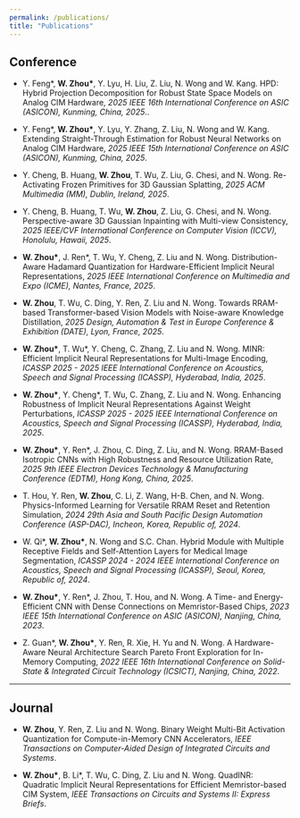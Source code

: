 ```yaml
---
permalink: /publications/
title: "Publications"
---
```


## Conference

- Y. Feng*, **W. Zhou\***, Y. Lyu, H. Liu, Z. Liu, N. Wong and W. Kang. HPD: Hybrid Projection Decomposition for Robust State Space Models on Analog CIM Hardware, *2025 IEEE 16th International Conference on ASIC (ASICON), Kunming, China, 2025*..

- Y. Feng*, **W. Zhou\***, Y. Lyu, Y. Zhang, Z. Liu, N. Wong and W. Kang. Extending Straight-Through Estimation for Robust Neural Networks on Analog CIM Hardware, *2025 IEEE 15th International Conference on ASIC (ASICON), Kunming, China, 2025*.
  
- Y. Cheng, B. Huang, **W. Zhou**, T. Wu, Z. Liu, G. Chesi, and N. Wong. Re-Activating Frozen Primitives for 3D Gaussian Splatting, *2025 ACM Multimedia (MM), Dublin, Ireland, 2025*.

- Y. Cheng, B. Huang, T. Wu, **W. Zhou**, Z. Liu, G. Chesi, and N. Wong. Perspective-aware 3D Gaussian Inpainting with Multi-view Consistency, *2025 IEEE/CVF International Conference on Computer Vision (ICCV), Honolulu, Hawaii, 2025*.

- **W. Zhou\***, J. Ren\*, T. Wu, Y. Cheng, Z. Liu and N. Wong. Distribution-Aware Hadamard Quantization for Hardware-Efficient Implicit Neural Representations, *2025 IEEE International Conference on Multimedia and Expo (ICME), Nantes, France, 2025*.

- **W. Zhou**, T. Wu, C. Ding, Y. Ren, Z. Liu and N. Wong. Towards RRAM-based Transformer-based Vision Models with Noise-aware Knowledge Distillation, *2025 Design, Automation & Test in Europe Conference & Exhibition (DATE), Lyon, France, 2025*.

- **W. Zhou\***, T. Wu\*, Y. Cheng, C. Zhang, Z. Liu and N. Wong. MINR: Efficient Implicit Neural Representations for Multi-Image Encoding, *ICASSP 2025 - 2025 IEEE International Conference on Acoustics, Speech and Signal Processing (ICASSP), Hyderabad, India, 2025*.

- **W. Zhou\***, Y. Cheng\*, T. Wu, C. Zhang, Z. Liu and N. Wong. Enhancing Robustness of Implicit Neural Representations Against Weight Perturbations, *ICASSP 2025 - 2025 IEEE International Conference on Acoustics, Speech and Signal Processing (ICASSP), Hyderabad, India, 2025*.

- **W. Zhou\***, Y. Ren\*, J. Zhou, C. Ding, Z. Liu, and N. Wong. RRAM-Based Isotropic CNNs with High Robustness and Resource Utilization Rate, *2025 9th IEEE Electron Devices Technology & Manufacturing Conference (EDTM), Hong Kong, China, 2025*.

- T. Hou, Y. Ren, **W. Zhou**, C. Li, Z. Wang, H-B. Chen, and N. Wong. Physics-Informed Learning for Versatile RRAM Reset and Retention Simulation, *2024 29th Asia and South Pacific Design Automation Conference (ASP-DAC), Incheon, Korea, Republic of, 2024*.

- W. Qi\*, **W. Zhou\***, N. Wong and S.C. Chan. Hybrid Module with Multiple Receptive Fields and Self-Attention Layers for Medical Image Segmentation, *ICASSP 2024 - 2024 IEEE International Conference on Acoustics, Speech and Signal Processing (ICASSP), Seoul, Korea, Republic of, 2024*.

- **W. Zhou\***, Y. Ren\*, J. Zhou, T. Hou, and N. Wong. A Time- and Energy-Efficient CNN with Dense Connections on Memristor-Based Chips, *2023 IEEE 15th International Conference on ASIC (ASICON), Nanjing, China, 2023*.

- Z. Guan\*, **W. Zhou\***, Y. Ren, R. Xie, H. Yu and N. Wong. A Hardware-Aware Neural Architecture Search Pareto Front Exploration for In-Memory Computing, *2022 IEEE 16th International Conference on Solid-State & Integrated Circuit Technology (ICSICT), Nanjing, China, 2022*.

---

## Journal
  
- **W. Zhou**, Y. Ren, Z. Liu and N. Wong. Binary Weight Multi-Bit Activation Quantization for Compute-in-Memory CNN Accelerators, *IEEE Transactions on Computer-Aided Design of Integrated Circuits and Systems*.
  
- **W. Zhou\***, B. Li\*, T. Wu, C. Ding, Z. Liu and N. Wong. QuadINR: Quadratic Implicit Neural Representations for Efficient Memristor-based CIM System, *IEEE Transactions on Circuits and Systems II: Express Briefs*.


